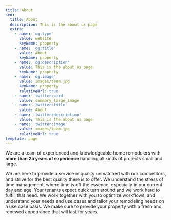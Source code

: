 ```yaml
---
title: About
seo:
  title: About
  description: This is the about us page
  extra:
    - name: 'og:type'
      value: website
      keyName: property
    - name: 'og:title'
      value: About
      keyName: property
    - name: 'og:description'
      value: This is the about us page
      keyName: property
    - name: 'og:image'
      value: images/team.jpg
      keyName: property
      relativeUrl: true
    - name: 'twitter:card'
      value: summary_large_image
    - name: 'twitter:title'
      value: About
    - name: 'twitter:description'
      value: This is the about us page
    - name: 'twitter:image'
      value: images/team.jpg
      relativeUrl: true
template: page
---
```

We are a team of experienced and knowledgeable home remodelers with **more than 25 years of experience** handling all kinds of projects small and large.

We are here to provide a service in quality unmatched with our competitors, and strive for the best quality there is to offer.  We understand the stress of time management, where time is off the essence, especially in our current day and age. Your tenants expect quick turn around and we work hard to fulfill that need.  We work together with you to optimize workflows, and understand your needs and use cases and tailor your remodeling needs on a use case basis. We make sure to provide your property with a fresh and renewed appearance that will last for years.
